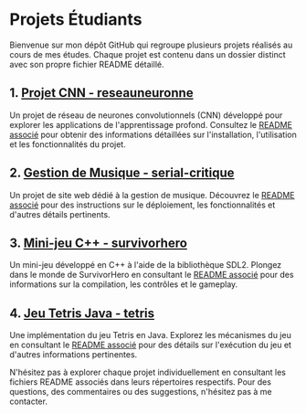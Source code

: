 # Projets Étudiants

Bienvenue sur mon dépôt GitHub qui regroupe plusieurs projets réalisés au cours de mes études. Chaque projet est contenu dans un dossier distinct avec son propre fichier README détaillé.

## 1. [Projet CNN - reseauneuronne](reseauneuronne)
Un projet de réseau de neurones convolutionnels (CNN) développé pour explorer les applications de l'apprentissage profond. Consultez le [README associé](reseauneuronne/README.md) pour obtenir des informations détaillées sur l'installation, l'utilisation et les fonctionnalités du projet.

## 2. [Gestion de Musique - serial-critique](serial-critique)
Un projet de site web dédié à la gestion de musique. Découvrez le [README associé](serial-critique/README.md) pour des instructions sur le déploiement, les fonctionnalités et d'autres détails pertinents.

## 3. [Mini-jeu C++ - survivorhero](survivorhero)
Un mini-jeu développé en C++ à l'aide de la bibliothèque SDL2. Plongez dans le monde de SurvivorHero en consultant le [README associé](survivorhero/README.md) pour des informations sur la compilation, les contrôles et le gameplay.

## 4. [Jeu Tetris Java - tetris](tetris)
Une implémentation du jeu Tetris en Java. Explorez les mécanismes du jeu en consultant le [README associé](tetris/README.md) pour des détails sur l'exécution du jeu et d'autres informations pertinentes.

N'hésitez pas à explorer chaque projet individuellement en consultant les fichiers README associés dans leurs répertoires respectifs. Pour des questions, des commentaires ou des suggestions, n'hésitez pas à me contacter.
